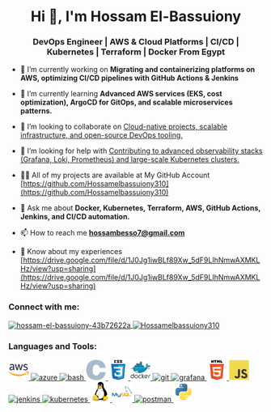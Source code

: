 <h1 align="center">Hi 👋, I'm Hossam El-Bassuiony</h1>
<h3 align="center">DevOps Engineer | AWS & Cloud Platforms | CI/CD | Kubernetes | Terraform | Docker From Egypt</h3>

- 🔭 I’m currently working on **Migrating and containerizing platforms on AWS, optimizing CI/CD pipelines with GitHub Actions & Jenkins**

- 🌱 I’m currently learning **Advanced AWS services (EKS, cost optimization), ArgoCD for GitOps, and scalable microservices patterns.**

- 👯 I’m looking to collaborate on [Cloud-native projects, scalable infrastructure, and open-source DevOps tooling.](https://github.com/Hossamelbassuiony310/Terraform_Project)

- 🤝 I’m looking for help with [Contributing to advanced observability stacks (Grafana, Loki, Prometheus) and large-scale Kubernetes clusters.](https://github.com/Hossamelbassuiony310/Spring_Petclinic_CICD_K8s)

- 👨‍💻 All of my projects are available at My GitHub Account [https://github.com/Hossamelbassuiony310](https://github.com/Hossamelbassuiony310)


- 💬 Ask me about **Docker, Kubernetes, Terraform, AWS, GitHub Actions, Jenkins, and CI/CD automation.**

- 📫 How to reach me **hossambesso7@gmail.com**

- 📄 Know about my experiences [https://drive.google.com/file/d/1J0Jg1iwBLf89Xw_5dF9LIhNmwAXMKLHz/view?usp=sharing](https://drive.google.com/file/d/1J0Jg1iwBLf89Xw_5dF9LIhNmwAXMKLHz/view?usp=sharing)


<h3 align="left">Connect with me:</h3>
<p align="left">
  <a href="https://linkedin.com/in/hossam-el-bassuiony-43b72622a" target="blank">
    <img align="center" src="https://raw.githubusercontent.com/rahuldkjain/github-profile-readme-generator/master/src/images/icons/Social/linked-in-alt.svg" alt="hossam-el-bassuiony-43b72622a" height="30" width="40" />
  </a>
  <a href="https://github.com/Hossamelbassuiony310" target="blank">
    <img align="center" src="https://raw.githubusercontent.com/rahuldkjain/github-profile-readme-generator/master/src/images/icons/Social/github.svg" alt="Hossamelbassuiony310" height="30" width="40" />
  </a>
</p>


<h3 align="left">Languages and Tools:</h3>
<p align="left"> <a href="https://aws.amazon.com" target="_blank" rel="noreferrer"> <img src="https://raw.githubusercontent.com/devicons/devicon/master/icons/amazonwebservices/amazonwebservices-original-wordmark.svg" alt="aws" width="40" height="40"/> </a> <a href="https://azure.microsoft.com/en-in/" target="_blank" rel="noreferrer"> <img src="https://www.vectorlogo.zone/logos/microsoft_azure/microsoft_azure-icon.svg" alt="azure" width="40" height="40"/> </a> <a href="https://www.gnu.org/software/bash/" target="_blank" rel="noreferrer"> <img src="https://www.vectorlogo.zone/logos/gnu_bash/gnu_bash-icon.svg" alt="bash" width="40" height="40"/> </a> <a href="https://www.cprogramming.com/" target="_blank" rel="noreferrer"> <img src="https://raw.githubusercontent.com/devicons/devicon/master/icons/c/c-original.svg" alt="c" width="40" height="40"/> </a> <a href="https://www.w3schools.com/css/" target="_blank" rel="noreferrer"> <img src="https://raw.githubusercontent.com/devicons/devicon/master/icons/css3/css3-original-wordmark.svg" alt="css3" width="40" height="40"/> </a> <a href="https://www.docker.com/" target="_blank" rel="noreferrer"> <img src="https://raw.githubusercontent.com/devicons/devicon/master/icons/docker/docker-original-wordmark.svg" alt="docker" width="40" height="40"/> </a> <a href="https://git-scm.com/" target="_blank" rel="noreferrer"> <img src="https://www.vectorlogo.zone/logos/git-scm/git-scm-icon.svg" alt="git" width="40" height="40"/> </a> <a href="https://grafana.com" target="_blank" rel="noreferrer"> <img src="https://www.vectorlogo.zone/logos/grafana/grafana-icon.svg" alt="grafana" width="40" height="40"/> </a> <a href="https://www.w3.org/html/" target="_blank" rel="noreferrer"> <img src="https://raw.githubusercontent.com/devicons/devicon/master/icons/html5/html5-original-wordmark.svg" alt="html5" width="40" height="40"/> </a> <a href="https://developer.mozilla.org/en-US/docs/Web/JavaScript" target="_blank" rel="noreferrer"> <img src="https://raw.githubusercontent.com/devicons/devicon/master/icons/javascript/javascript-original.svg" alt="javascript" width="40" height="40"/> </a> <a href="https://www.jenkins.io" target="_blank" rel="noreferrer"> <img src="https://www.vectorlogo.zone/logos/jenkins/jenkins-icon.svg" alt="jenkins" width="40" height="40"/> </a> <a href="https://kubernetes.io" target="_blank" rel="noreferrer"> <img src="https://www.vectorlogo.zone/logos/kubernetes/kubernetes-icon.svg" alt="kubernetes" width="40" height="40"/> </a> <a href="https://www.linux.org/" target="_blank" rel="noreferrer"> <img src="https://raw.githubusercontent.com/devicons/devicon/master/icons/linux/linux-original.svg" alt="linux" width="40" height="40"/> </a> <a href="https://www.mysql.com/" target="_blank" rel="noreferrer"> <img src="https://raw.githubusercontent.com/devicons/devicon/master/icons/mysql/mysql-original-wordmark.svg" alt="mysql" width="40" height="40"/> </a> <a href="https://postman.com" target="_blank" rel="noreferrer"> <img src="https://www.vectorlogo.zone/logos/getpostman/getpostman-icon.svg" alt="postman" width="40" height="40"/> </a> <a href="https://www.python.org" target="_blank" rel="noreferrer"> <img src="https://raw.githubusercontent.com/devicons/devicon/master/icons/python/python-original.svg" alt="python" width="40" height="40"/> </a> </p>
